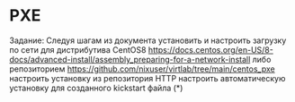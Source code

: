 # PXE
Задание:
Следуя шагам из документа установить и настроить загрузку по сети для дистрибутива CentOS8
https://docs.centos.org/en-US/8-docs/advanced-install/assembly_preparing-for-a-network-install либо репозиторием https://github.com/nixuser/virtlab/tree/main/centos_pxe
настроить установку из репозитория HTTP
настроить автоматическую установку для созданного kickstart файла (*)


